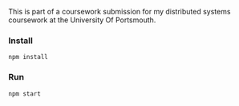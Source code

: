 This is part of a coursework submission for my distributed systems coursework at the University Of Portsmouth.

### Install
```
npm install
```
### Run
```
npm start
```